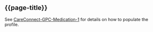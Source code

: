 ## {{page-title}}

See [CareConnect-GPC-Medication-1](https://fhir.nhs.uk/STU3/StructureDefinition/CareConnect-GPC-Medication-1) for details on how to populate the profile.